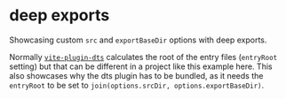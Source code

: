 # deep exports

Showcasing custom `src` and `exportBaseDir` options with deep exports.

Normally [`vite-plugin-dts`](https://github.com/qmhc/vite-plugin-dts) calculates
the root of the entry files (`entryRoot` setting) but that can be different in a
project like this example here. This also showcases why the dts plugin has to be
bundled, as it needs the `entryRoot` to be set to
`join(options.srcDir, options.exportBaseDir)`.
